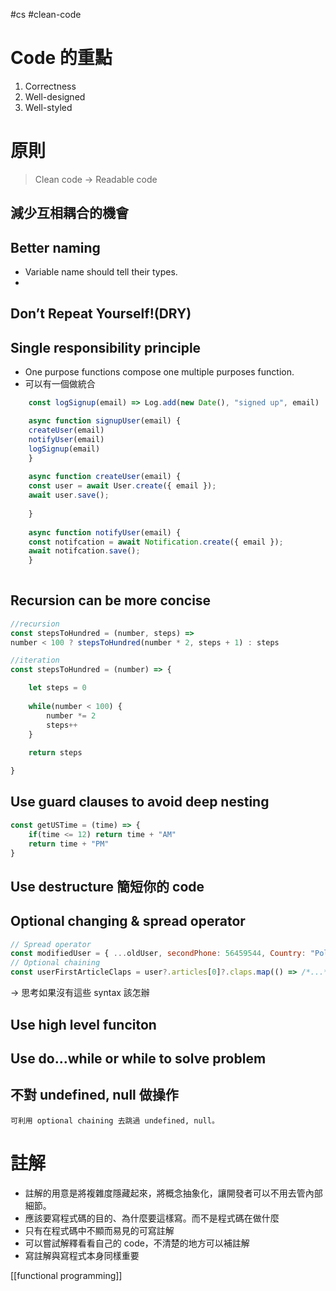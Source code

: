 #cs #clean-code

# Code 的重點
1.  Correctness
2.  Well-designed
3.  Well-styled

# 原則
> Clean code → Readable code
## 減少互相耦合的機會

## Better naming
- Variable name should tell their types.
- 
## Don’t Repeat Yourself!(DRY)

## Single responsibility principle
- One purpose functions compose one multiple purposes function.
- 可以有一個做統合
```js
	const logSignup(email) => Log.add(new Date(), "signed up", email)

	async function signupUser(email) {
	createUser(email)
	notifyUser(email)
	logSignup(email)
	}
	
	async function createUser(email) {
	const user = await User.create({ email });
	await user.save();
	
	}
	
	async function notifyUser(email) {
	const notifcation = await Notification.create({ email });
	await notifcation.save();
	}
	
```

## Recursion can be more concise
```js
//recursion
const stepsToHundred = (number, steps) =>
number < 100 ? stepsToHundred(number * 2, steps + 1) : steps

//iteration
const stepsToHundred = (number) => {

	let steps = 0
	
	while(number < 100) {
		number *= 2
		steps++
	}
	
	return steps

}
```

## Use guard clauses to avoid deep nesting
```js
const getUSTime = (time) => {
	if(time <= 12) return time + "AM"
	return time + "PM"
}
```

## Use destructure 簡短你的 code

## Optional changing & spread operator
```js
// Spread operator
const modifiedUser = { ...oldUser, secondPhone: 56459544, Country: "Poland" }
// Optional chaining
const userFirstArticleClaps = user?.articles[0]?.claps.map(() => /*...*/) 
```
-> 思考如果沒有這些 syntax 該怎辦

## Use high level funciton

## Use do...while or while to solve problem

## 不對 undefined, null 做操作
	可利用 optional chaining 去跳過 undefined, null。

# 註解
-   註解的用意是將複雜度隱藏起來，將概念抽象化，讓開發者可以不用去管內部細節。
-   應該要寫程式碼的目的、為什麼要這樣寫。而不是程式碼在做什麼
-   只有在程式碼中不顯而易見的可寫註解
-   可以嘗試解釋看看自己的 code，不清楚的地方可以補註解
-   寫註解與寫程式本身同樣重要

[[functional programming]]
